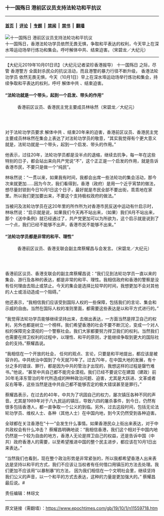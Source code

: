 ### 十一国殇日 港前区议员支持法轮功和平抗议

---

#### [首页](../../../..?n11559718) &nbsp;|&nbsp; [评论](../../../../../epoch-comment?n11559718) &nbsp;|&nbsp; [专题](../../../../../epoch-special?n11559718) &nbsp;|&nbsp; [禁闻](../../../../../epoch-news?n11559718) &nbsp;|&nbsp; [禁书](../../../../../books?n11559718) &nbsp;|&nbsp; [翻墙](https://github.com/gfw-breaker/nogfw/blob/master/README.md?n11559718)


<div><img alt="十一国殇日 港前区议员支持法轮功和平抗议" class="attachment-djy_600_400 size-djy_600_400 wp-post-image" src="https://i.epochtimes.com/assets/uploads/2019/10/photo6095883251588638922-600x400.jpg"/>
<div class="caption">
 十一国殇日，香港法轮功学员依然无畏无惧，争取和平表达的权利，今天早上在深水埠运动场举行炼功和集会。呼吁解体中共、结束迫害。（宋碧龙／大纪元）
</div></div><hr/><div class="post_content" id="artbody" itemprop="articleBody">
 <!-- article content begin -->
 <p>
  【大纪元2019年10月01日讯】（大纪元记者梁珍香港报导）
  <ok href="https://www.epochtimes.com/gb/tag/%E5%8D%81%E4%B8%80%E5%9B%BD%E6%AE%87%E6%97%A5.html">
   十一国殇日
  </ok>
  之际，尽管
  <ok href="https://www.epochtimes.com/gb/tag/%E9%A6%99%E6%B8%AF%E8%AD%A6%E6%96%B9.html">
   香港警方
  </ok>
  全面封杀民众的抗议活动，而且港警的暴力行径不断升级，
  <ok href="https://www.epochtimes.com/gb/tag/%E9%A6%99%E6%B8%AF%E6%B3%95%E8%BD%AE%E5%8A%9F%E5%AD%A6%E5%91%98.html">
   香港法轮功学员
  </ok>
  依然无畏无惧，今天（10月1日）早上在深水埠运动场举行炼功和集会，持续争取和平表达的权利，呼吁
  <ok href="https://www.epochtimes.com/gb/tag/%E8%A7%A3%E4%BD%93%E4%B8%AD%E5%85%B1.html">
   解体中共
  </ok>
  、结束迫害。
 </p>
 <h4>
  “法轮功就是一个带头，起到一个启发、带头的作用”
 </h4>
 <figure aria-describedby="caption-attachment-11559754" class="wp-caption aligncenter" id="attachment_11559754" style="width: 600px">
  <ok href="https://i.epochtimes.com/assets/uploads/2019/10/photo6095883251588638919.jpg" target="_blank">
   <img alt="" class="wp-image-11559754 size-large" src="https://i.epochtimes.com/assets/uploads/2019/10/photo6095883251588638919-600x400.jpg"/>
  </ok>
  <br/><figcaption class="wp-caption-text" id="caption-attachment-11559754">
   香港前区议员、香港民主党主要成员林咏然（宋碧龙／大纪元）
  </figcaption><br/>
 </figure><br/>
 <p>
  对于法轮功学员要求
  <ok href="https://www.epochtimes.com/gb/tag/%E8%A7%A3%E4%BD%93%E4%B8%AD%E5%85%B1.html">
   解体中共
  </ok>
  、结束20年来的迫害，香港前区议员、香港民主党主要成员林咏然在集会上表达了对法轮功学员的敬意，“其实我觉得有个更大意义就是，法轮功就是一个带头，起到一个启发、带头的作用。”
 </p>
 <p>
  他表示，过往20年，法轮功学员都是没半点的退缩，继续去抗争，每一年在这些特别的日子，都会站出来向共产党说“不”，这个正正是一个启发的作用，就是告诉香港市民，不要只是做一个“纯民”。
 </p>
 <p>
  林咏然说：“一贯以来，如果我有时间，我都会出席一些法轮功的集会活动，那今次来就更加……因为今次，我们看得到，香港（政府）是用一个近乎宵禁的做法，想尽量封锁到今日10月1日这个日子，最好就是市民全部不要出街，乖乖地在家里。所以我们更加要出来，不要这个支持极权政府的做法。”
 </p>
 <p>
  当被问及法轮功学员在这20年里的所作所为对香港市民反送中运动有什启示时，林咏然说：“启示就是说，如果我们今天再不站出来，（如果）我们6月不站出来，那个《送中条例》就已经通过了，共产党更加可以为所欲为，这个启示就是说到了一个点，我们已经不能够不出声，香港市民不能够不出来。”
 </p>
 <h4>
  “法轮功学员都是非常的和平、理性”
 </h4>
 <figure aria-describedby="caption-attachment-11559756" class="wp-caption aligncenter" id="attachment_11559756" style="width: 600px">
  <ok href="https://i.epochtimes.com/assets/uploads/2019/10/photo6095883251588638918.jpg" target="_blank">
   <img alt="" class="wp-image-11559756 size-large" src="https://i.epochtimes.com/assets/uploads/2019/10/photo6095883251588638918-600x399.jpg"/>
  </ok>
  <br/><figcaption class="wp-caption-text" id="caption-attachment-11559756">
   香港前区议员、香港支联会副主席蔡耀昌与会发言。（宋碧龙／大纪元）
  </figcaption><br/>
 </figure><br/>
 <p>
  香港前区议员、香港支联会的副主席蔡耀昌说：“我们见到法轮功学员一直以来的集会、游行及各种的表达，都是非常的和平、理性。我相信政府和香港的警察是没有任何理由去阻止或禁止。今天的集会是选择比较早的时间，我想更加不会对其他的人士或活动造成一个阻碍。”
 </p>
 <p>
  他还表示，“我相信我们应该受到国际人权的一些保障，包括我们的言论、集会和示威的自由。当然在国际人权的准则里面，都需要这些表达是以和平方式进行的。”
 </p>
 <p>
  “我觉得法轮功学员能够继续坚持出来，去做出表达，一方面当然是捍卫自己的权利，另外也都是树立一个榜样。我们希望香港的社会不要不断沉沦，变成一个对人权的保障完全漠视的一个警察社会。我们大家都要努力捍卫我们的权利。当然我们也需要在捍卫权利的过程中，以理性、和平的原则，才能继续争取到更大的国际社会的支持。”蔡耀昌说。
 </p>
 <p>
  “我相信在一个开放的社会， 任何的观点、言论，只要是和平地提出，都应该是被容许的。中共统治中国到了今天就70年了。过去70年，在中国大地的发展，有十分之多的错误、罪行，都是因为中共的管治才出现的，我想这样的过程是罄竹难书。”他说，“甚至中共自己都不能完全漠视。我们已经不要说它在建国（建政）前30年毛泽东管治的年代所造成的种种政治问题、迫害，尤其是大跃进、文革或者反右等等，这些当然是连中共自己都不能够否定的极大错误甚至是罪行。”
 </p>
 <p>
  蔡耀昌表示，在过去的40年，中共为了巩固自己的权力，屡次镇压各种不同的声音。尤其是1989年对于八九民运的镇压，导致六四的屠杀事件，到今日，仍然有很多包括香港人，都一直争取一个公义的到临。另外，过去这段时间，包括无论法轮功学员、维权人士、各种（其他人士）在中国内地，到今天仍然受到各种迫害。
 </p>
 <p>
  全球都在关注香港在“十一”会发生什么事情。如果香港民众上街出来表达，对于中共政权会有什么冲击？ 蔡耀昌明确地说：“我相信香港，我们这个相对于中国内地仍然是一个较为自由的地方，香港人无论是捍卫自己的权益，还是告诉中国（中共）政府香港人的需要，以至希望推进中国的整个民主进步，都应该在10月1日出来表达。”
 </p>
 <p>
  “当然我们也看到，现在整个政治形势是非常紧张的，所以我都希望香港人出来表达是坚持以和平的方式，我们不应该让当权者有任何借口用镇压的方法去处理。我们更加不应该用“以暴制暴”的方法， 因为我们相信在一个文明社会里，继续坚持我们公义的声音，以一个和平的方式去表达，这种的力量是更加强大的。” 蔡耀昌最后说。#
 </p>
 <p>
  责任编辑：林琮文
 </p>
 <!-- article content end -->
 <div id="below_article_ad">
 </div>
</div>


---

原文链接（需翻墙）：https://www.epochtimes.com/gb/19/10/1/n11559718.htm